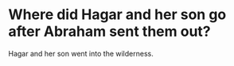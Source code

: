 # Where did Hagar and her son go after Abraham sent them out?

Hagar and her son went into the wilderness.
